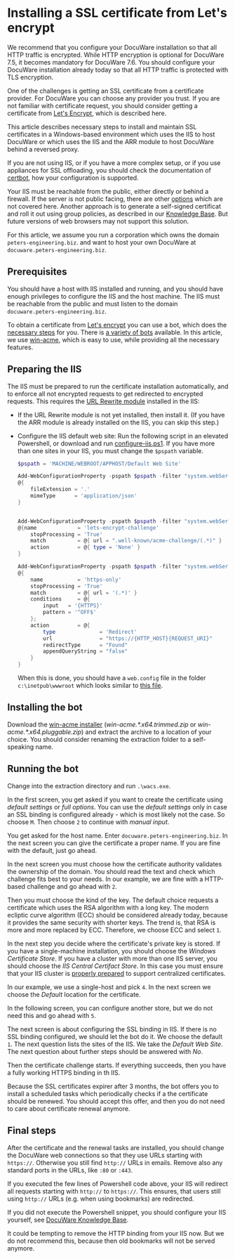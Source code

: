 # Installing a SSL certificate from Let's encrypt

We recommend that you configure your DocuWare installation
so that all HTTP traffic is encrypted.
While HTTP encryption is optional for DocuWare 7.5, it
becomes mandatory for DocuWare 7.6.
You should configure your DocuWare
installation already today so that all HTTP traffic is protected with
TLS encryption.

One of the challenges is getting an SSL certificate from a certificate provider.
For DocuWare you can choose any provider you trust. If you are not familiar
with certificate request, you should consider getting a certificate from
[Let's Encrypt](https://letsencrypt.org/), which is described here.

This article describes necessary steps to install and maintain SSL
certificates in a Windows-based environment which uses the IIS
to host DocuWare or which uses the IIS and the ARR module to host
DocuWare behind a reversed proxy.

If you are not using IIS, or if you have a more complex setup, or if you use
appliances for SSL offloading, you should check the documentation of
[certbot](https://certbot.eff.org/), how your configuration is supported.

Your IIS must be reachable from the public, either directly or behind a firewall.
If the server is not public facing, there are other
[options](https://blog.heckel.io/2018/08/05/issuing-lets-encrypt-certificates-for-65000-internal-servers/)
which are not covered here. Another approach is to generate a self-signed
certificat and roll it out using group policies, as described in
our [Knowledge Base](https://support.docuware.com/en-US/knowledgebase/article/KBA-35780).
But future versions of web browsers may not support this solution.

For this article, we assume you run a corporation which owns the
domain ```peters-engineering.biz```. and want to host your own DocuWare at
```docuware.peters-engineering.biz```.

## Prerequisites

You should have a host with IIS installed and running, and you should have enough
privileges to configure the IIS and the host machine. The IIS must be reachable from
the public and must listen to the domain `docuware.peters-engineering.biz`.

To obtain a certificate from [Let's encrypt](https://letsencrypt.org/) you can use a bot,
which does the [necessary steps](https://letsencrypt.org/how-it-works/) for you. There
is [a variety of bots](https://letsencrypt.org/docs/client-options/) available. In this
article, we use [win-acme](https://www.win-acme.com/), which is easy to use, while providing
all the necessary features.

## Preparing the IIS

The IIS must be prepared to run the certificate installation automatically, and to enforce all
not encrypted requests to get redirected to encrypted requests. This requires the [URL Rewrite module](https://www.iis.net/downloads/microsoft/url-rewrite) installed in the IIS:

* If the URL Rewrite module is not yet installed, then install it. (If you have the ARR module is already installed on the IIS, you can skip this step.)

* Configure the IIS default web site: Run the following script in an elevated Powershell, or
  download and run [configure-iis.ps1](./configure-iis.ps1).
  If you have more than one sites in your IIS, you must
  change the `$pspath` variable.
  
    ```powershell
    $pspath = 'MACHINE/WEBROOT/APPHOST/Default Web Site'

    Add-WebConfigurationProperty -pspath $pspath -filter "system.webServer/staticContent" -name "." -value `
    @{
        fileExtension = '.'
        mimeType      = 'application/json' 
    }


    Add-WebConfigurationProperty -pspath $pspath -filter "system.webServer/rewrite/rules" -name "." -value `
    @{name             = 'lets-encrypt-challenge'
        stopProcessing = 'True'
        match          = @{ url = ".well-known/acme-challenge/(.*)" }
        action         = @{ type = 'None' }
    }

    Add-WebConfigurationProperty -pspath $pspath -filter "system.webServer/rewrite/rules" -name "." -value `
    @{
        name           = 'https-only'
        stopProcessing = 'True'
        match          = @{ url = '(.*)' }
        conditions     = @{
            input   = '{HTTPS}'
            pattern = '^OFF$'
        };
        action         = @{
            type              = 'Redirect'
            url               = "https://{HTTP_HOST}{REQUEST_URI}"
            redirectType      = "Found"
            appendQueryString = "false"
        }
    }
    ```

  When this is done, you should have a `web.config` file in the folder `c:\inetpub\wwwroot`
  which looks similar to [this file](./web.config).

## Installing the bot

Download the [win-acme installer](https://github.com/win-acme/win-acme/releases/)
(_win-acme.\*.x64.trimmed.zip_ or _win-acme.\*.x64.pluggable.zip_)
and extract the
archive to a location of your choice. You should consider renaming the extraction folder to
a self-speaking name.

## Running the bot

Change into the extraction directory and run `.\wacs.exe`.

In the first screen, you get asked if you want to create the certificate using _default settings_ or _full options_. You can use the _default settings_ only in case an SSL binding is configured already - which is most likely not the case. So choose `M`. Then choose `2` to continue with _manual input_.

You get asked for the host name. Enter `docuware.peters-engineering.biz`.
In the next screen you can give the
certificate a proper name. If you are fine with the default, just go ahead.

In the next screen you must choose how the certificate authority
validates the ownership of the domain. You should read the text and check
which challenge fits best to your needs.
In our example, we are fine with a HTTP-based challenge and go ahead with `2`.

Then you must choose the kind of the key. The default choice requests a certificate
which uses the RSA algorithm with a long key. The modern ecliptic curve algorithm (ECC)
should be considered already today, because it provides the same security with shorter keys.
The trend is, that RSA is more and more replaced by ECC. Therefore, we choose ECC and select `1`.

In the next step you decide where the certificate's private key is stored. If you have
a single-machine installation, you should choose the _Windows Certificate Store_.
If you have a cluster with more than one IIS server, you should choose the _IIS Central Certifact Store_. In this case you must ensure that your IIS cluster is
[properly prepared](https://www.virtualizationhowto.com/2019/08/share-ssl-certificates-between-multiple-iis-servers-with-centralized-certificates/)
to support centralized certificates.

In our example, we use a single-host and pick `4`. In the next screen we choose the _Default_ location for the certificate.

In the following screen, you can configure another store, but we do not need this and
go ahead with `5`.

The next screen is about configuring the SSL binding in IIS. If there is no SSL binding configured,
we should let the bot do it. We choose the default `1`. The next question lists the sites of the
IIS. We take the _Default Web Site_. The next question about further steps should be answered
with _No_.

Then the certificate challenge starts. If everything succeeds, then you have a fully working HTTPS
binding in th IIS.

Because the SSL certificates expirer after 3 months, the bot offers you to install a scheduled
tasks which periodically checks if a the certificate should be renewed.
You should accept this offer, and then you do not need to care about certificate renewal anymore.

## Final steps

After the certificate and the renewal tasks are installed,
you should change the DocuWare web connections so that they use URLs
starting with `https://`. Otherwise you still find `http://` URLs in
emails. Remove also any standard ports in the URLs, like `:80` or `:443`.

If you executed the few lines of Powershell code above, your IIS will redirect all requests
starting with `http://` to `https://`. This ensures, that users still using `http://` URLs
(e.g. when using bookmarks) are redirected.

If you did not execute the Powershell snippet, you should configure your IIS yourself, see
[DocuWare Knowledge Base](https://support.docuware.com/en-us/knowledgebase/article/KBA-35272).

It could be tempting to remove the HTTP binding from your IIS now. But we do not recommend this,
because then old bookmarks will not be served anymore.
